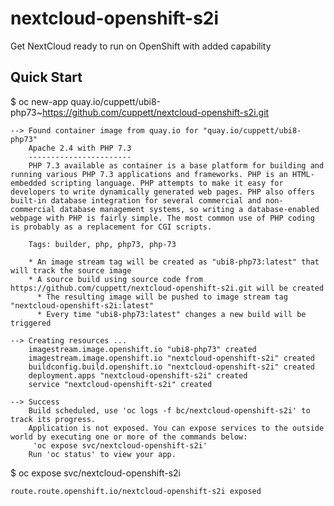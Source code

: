 # nextcloud-openshift-s2i
Get NextCloud ready to run on OpenShift with added capability

## Quick Start

$ oc new-app quay.io/cuppett/ubi8-php73~https://github.com/cuppett/nextcloud-openshift-s2i.git

    --> Found container image from quay.io for "quay.io/cuppett/ubi8-php73"
        Apache 2.4 with PHP 7.3 
        ----------------------- 
        PHP 7.3 available as container is a base platform for building and running various PHP 7.3 applications and frameworks. PHP is an HTML-embedded scripting language. PHP attempts to make it easy for developers to write dynamically generated web pages. PHP also offers built-in database integration for several commercial and non-commercial database management systems, so writing a database-enabled webpage with PHP is fairly simple. The most common use of PHP coding is probably as a replacement for CGI scripts.
    
        Tags: builder, php, php73, php-73
    
        * An image stream tag will be created as "ubi8-php73:latest" that will track the source image
        * A source build using source code from https://github.com/cuppett/nextcloud-openshift-s2i.git will be created
          * The resulting image will be pushed to image stream tag "nextcloud-openshift-s2i:latest"
          * Every time "ubi8-php73:latest" changes a new build will be triggered

    --> Creating resources ...    
        imagestream.image.openshift.io "ubi8-php73" created
        imagestream.image.openshift.io "nextcloud-openshift-s2i" created
        buildconfig.build.openshift.io "nextcloud-openshift-s2i" created
        deployment.apps "nextcloud-openshift-s2i" created
        service "nextcloud-openshift-s2i" created

    --> Success
        Build scheduled, use 'oc logs -f bc/nextcloud-openshift-s2i' to track its progress.
        Application is not exposed. You can expose services to the outside world by executing one or more of the commands below:
         'oc expose svc/nextcloud-openshift-s2i' 
        Run 'oc status' to view your app.
    
$ oc expose svc/nextcloud-openshift-s2i
    
    route.route.openshift.io/nextcloud-openshift-s2i exposed